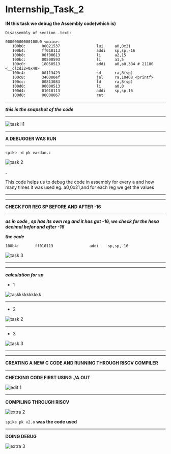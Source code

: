 # Internship_Task_2
**IN this task we debug the Assembly code(which is)**
```
Disassembly of section .text:

00000000000100b0 <main>:
   100b0:       00021537                lui     a0,0x21
   100b4:       ff010113                addi    sp,sp,-16
   100b8:       00f00613                li      a2,15
   100bc:       00500593                li      a1,5
   100c0:       18050513                addi    a0,a0,384 # 21180 <__clzdi2+0x48>
   100c4:       00113423                sd      ra,8(sp)
   100c8:       340000ef                jal     ra,10408 <printf>
   100cc:       00813083                ld      ra,8(sp)
   100d0:       00000513                li      a0,0
   100d4:       01010113                addi    sp,sp,16
   100d8:       00008067                ret

```
***
***this is the snapshot of the code***
***
![task ii1](https://github.com/user-attachments/assets/2896d669-089b-4e4d-9cd3-df33e203daa7)

***
**A DEBUGGER WAS RUN** 
***
``` spike -d pk vardan.c ``` 

![task 2](https://github.com/user-attachments/assets/1fedb105-f08b-4a4f-a21b-2257525baf39)


**.**


This code helps us to debug the code in assembly for every a and how many times it was used eg. a0,0x21,and for each reg we get the values

***

***
**CHECK FOR REG SP BEFORE AND AFTER -16**
***
***as in code , sp has its own reg and it has got -16, we check for the hexa decimal befor and after -16***

***the code***


``` 100b4:       ff010113                addi    sp,sp,-16 ```


![task 3](https://github.com/user-attachments/assets/2649f2a1-f79e-42c7-80f1-4cc563b75515)

***
***

***calculation for sp***
* 1


![taskkkkkkkkkk](https://github.com/user-attachments/assets/fbe3ff99-192a-402a-8743-5ca0c45e10ff)
***
* 2


![task 2](https://github.com/user-attachments/assets/06f2b8c1-caea-4d58-a601-54eae658cb34)
***
* 3



![task 3](https://github.com/user-attachments/assets/6faaff4d-da14-4015-9975-76f2447ec01f)


----------------------------------------------------------------------------------------------------------------------------
***
**CREATING A NEW C CODE AND RUNNING THROUGH RISCV COMPILER**
***
**CHECKING CODE FIRST USING ./A.OUT** 

![edit 1](https://github.com/user-attachments/assets/aa56362e-d925-46f4-b9a3-0678b836a882)

***

**COMPILING THROUGH RISCV**

![extra 2](https://github.com/user-attachments/assets/2383ac8a-7ee6-4197-9216-08eb054d65c8)



``` spike pk v2.o ``` **was the code used**


***

**DOING DEBUG**

![extra 3](https://github.com/user-attachments/assets/0bb1ef8e-a44f-4070-a207-8ea2c5cdf3fb)
